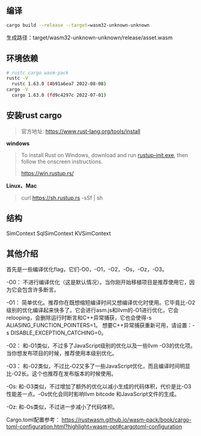 ## 编译
```sh
cargo build --release --target=wasm32-unknown-unknown
```
生成路径：target/wasm32-unknown-unknown/release/asset.wasm

## 环境依赖
```sh
# rustc cargo wasm-pack
rustc -V
  rustc 1.63.0 (4b91a6ea7 2022-08-08)
cargo -V
  cargo 1.63.0 (fd9c4297c 2022-07-01)
```

## 安装rust cargo

> 官方地址: https://www.rust-lang.org/tools/install

**windows**

>  To install Rust on Windows, download and run [rustup-init.exe](https://win.rustup.rs/), then follow the onscreen instructions.
>
> https://win.rustup.rs/

**Linux、Mac**

> curl https://sh.rustup.rs -sSf | sh

## 结构

SimContext
  SqlSimContext 
  KVSimContext




## 其他介绍
首先是一些编译优化flag，它们-O0，-O1，-O2，-Os，-Oz，-O3。

-O0：
不进行编译优化（这是默认情况）。当你刚开始移植项目是推荐使用它，因为它会包含许多断言。

-O1：
简单优化。推荐你在既想缩短编译时间又想编译优化时使用。它毕竟比-O2级别的优化编译起来快多了。它会进行asm.js和llvm的-O1进行优化，它会relooping，会删除运行时断言和C++异常捕获，它也会使得-s ALIASING_FUNCTION_POINTERS=1。
想要C++异常捕获重新可用，请设置：-s DISABLE_EXCEPTION_CATCHING=0。

-O2：
和-O1类似，不过多了JavaScript级别的优化以及一些llvm -O3的优化项。当你想发布项目的时候，推荐使用本级别优化。

-O3：
和-O2类似，不过比-O2又多了一些JavaScript优化，而且编译时间明显比-O2长。这个也推荐在发布版本的时候使用。

-Os:
和-O3类似，不过增加了额外的优化以减小生成的代码体积，代价是比-O3性能差一点。-Os优化会同时影响llvm bitcode 和JavaScript文件的生成。

-Oz:
和-Os类似，不过进一步减小了代码体积。


Cargo.toml配置参考：
https://rustwasm.github.io/wasm-pack/book/cargo-toml-configuration.html?highlight=wasm-opt#cargotoml-configuration